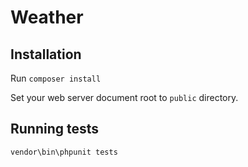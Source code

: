 # Weather

## Installation

Run
`composer install`

Set your web server document root to `public` directory.

## Running tests

`vendor\bin\phpunit tests`